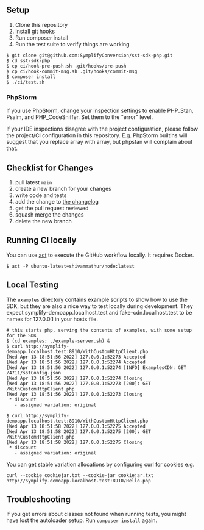 ## Setup

1. Clone this repository
2. Install git hooks
3. Run composer install
4. Run the test suite to verify things are working

```shell
$ git clone git@github.com:SymplifyConversion/sst-sdk-php.git
$ cd sst-sdk-php
$ cp ci/hook-pre-push.sh .git/hooks/pre-push
$ cp ci/hook-commit-msg.sh .git/hooks/commit-msg
$ composer install
$ ./ci/test.sh
```

### PhpStorm

If you use PhpStorm, change your inspection settings to enable PHP_Stan, Psalm,
and PHP_CodeSniffer. Set them to the "error" level.

If your IDE inspections disagree with the project configuration, please follow
the project/CI configuration in this repository. E.g. PhpStorm builtins will
suggest that you replace array<mixed> with array, but phpstan will complain
about that.

## Checklist for Changes

1. pull latest `main`
2. create a new branch for your changes
3. write code and tests
4. add the change to [the changelog](./CHANGELOG.md)
5. get the pull request reviewed
6. squash merge the changes
7. delete the new branch

## Running CI locally

You can use [act](https://github.com/nektos/act) to execute the GitHub workflow
locally. It requires Docker.

```shell
$ act -P ubuntu-latest=shivammathur/node:latest
```

## Local Testing

The `examples` directory contains example scripts to show how to use the SDK,
but they are also a nice way to test locally during development.
They expect symplify-demoapp.localhost.test and fake-cdn.localhost.test to be
names for 127.0.0.1 in your hosts file.

```
# this starts php, serving the contents of examples, with some setup for the SDK
$ (cd examples; ./example-server.sh) &
$ curl http://symplify-demoapp.localhost.test:8910/WithCustomHttpClient.php
[Wed Apr 13 18:51:56 2022] 127.0.0.1:52273 Accepted
[Wed Apr 13 18:51:56 2022] 127.0.0.1:52274 Accepted
[Wed Apr 13 18:51:56 2022] 127.0.0.1:52274 [INFO] ExamplesCDN: GET /4711/sstConfig.json
[Wed Apr 13 18:51:56 2022] 127.0.0.1:52274 Closing
[Wed Apr 13 18:51:56 2022] 127.0.0.1:52273 [200]: GET /WithCustomHttpClient.php
[Wed Apr 13 18:51:56 2022] 127.0.0.1:52273 Closing
 * discount
   - assigned variation: original

$ curl http://symplify-demoapp.localhost.test:8910/WithCustomHttpClient.php
[Wed Apr 13 18:51:58 2022] 127.0.0.1:52275 Accepted
[Wed Apr 13 18:51:58 2022] 127.0.0.1:52275 [200]: GET /WithCustomHttpClient.php
[Wed Apr 13 18:51:58 2022] 127.0.0.1:52275 Closing
 * discount
   - assigned variation: original

```

You can get stable variation allocations by configuring curl for cookies e.g.
```
curl --cookie cookiejar.txt --cookie-jar cookiejar.txt http://symplify-demoapp.localhost.test:8910/Hello.php
```

## Troubleshooting

If you get errors about classes not found when running tests, you might have lost the autoloader setup.
Run `composer install` again.
